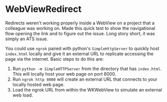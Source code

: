 # WebViewRedirect
Redirects weren't working properly inside a WebView on a project that a colleague was working on. Made this quick test to show the navigational flow opening the link and to figure out the issue. Long story short, it was simply an ATS issue.

You could use `ngrok` paired with python's `SimpleHttpServer` to quickly host `index.html` locally and give it an external URL to replicate accessing the page via the internet. Basic steps to do this are:

1. Run `python -m SimpleHTTPServer` from the directory that has `index.html`. This will locally host your web page on port 8000.
2. Run `ngrok http 8000` will create an external URL that connects to your locally hosted web page.
3. Load the ngrok URL from within the WKWebView to simulate an external web load.
